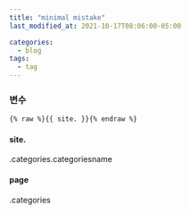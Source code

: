 ```yaml
---
title: "minimal mistake"
last_modified_at: 2021-10-17T08:06:00-05:00

categories:
  - blog
tags:
  - tag
---
```


### 변수
```html
{% raw %}{{ site. }}{% endraw %}
```
#### site.

.categories.categoriesname


#### page

.categories
